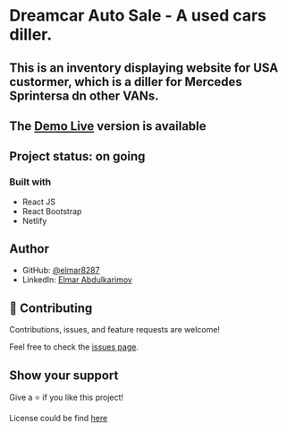 # Dreamcar Auto Sale - A used cars diller.

## This is an inventory displaying website for USA custormer, which is a diller for Mercedes Sprintersa dn other VANs.

## The [Demo Live]() version is available

## Project status: on going

### Built with

- React JS
- React Bootstrap
- Netlify

## Author

- GitHub: [@elmar8287](https://github.com/elmar8287)
- LinkedIn: [Elmar Abdulkarimov](https://www.linkedin.com/in/elmar.abdulkarimov/)

## 🤝 Contributing

Contributions, issues, and feature requests are welcome!

Feel free to check the [issues page](https://github.com/elmar8287/dreamcar-auto-sales/issues).

## Show your support

Give a ⭐️ if you like this project!

License could be find [here](https://github.com/elmar8287/dreamcar-auto-sales/blob/dev/LICENSE)